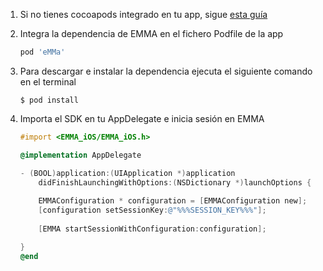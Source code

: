 1. Si no tienes cocoapods integrado en tu app, sigue [esta guía](https://guides.cocoapods.org/using/getting-started.html#toc_3)

2. Integra la dependencia de EMMA en el fichero Podfile de la app

	```ruby
	pod 'eMMa'
	```
3. Para descargar e instalar la dependencia ejecuta el siguiente comando en el terminal

	```
	$ pod install
	```
4. Importa el SDK en tu AppDelegate e inicia sesión en EMMA

	```objective-c 
	#import <EMMA_iOS/EMMA_iOS.h>

	@implementation AppDelegate

	- (BOOL)application:(UIApplication *)application
		didFinishLaunchingWithOptions:(NSDictionary *)launchOptions {
		    
	    EMMAConfiguration * configuration = [EMMAConfiguration new];
	    [configuration setSessionKey:@"%%%SESSION_KEY%%%"];
	    
	    [EMMA startSessionWithConfiguration:configuration];
    
	}
	@end
		
	```